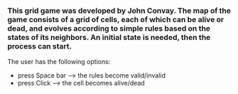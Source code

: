 ### This grid game was developed by John Convay. The map of the game consists of a grid of cells, each of which can be alive or dead, and evolves according to simple rules based on the states of its neighbors. An initial state is needed, then the process can start.
The user has the following options:
- press Space bar --> the rules become valid/invalid
- press Click --> the cell becomes alive/dead 
